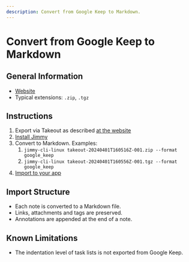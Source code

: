 ```yaml
---
description: Convert from Google Keep to Markdown.
---
```


# Convert from Google Keep to Markdown

## General Information

- [Website](https://keep.google.com/)
- Typical extensions: `.zip`, `.tgz`

## Instructions

1. Export via Takeout as described [at the website](https://www.howtogeek.com/694042/how-to-export-your-google-keep-notes-and-attachments/)
2. [Install Jimmy](../index.md#installation)
3. Convert to Markdown. Examples:
    1. `jimmy-cli-linux takeout-20240401T160516Z-001.zip --format google_keep`
    2. `jimmy-cli-linux takeout-20240401T160556Z-001.tgz --format google_keep`
4. [Import to your app](../import_instructions.md)

## Import Structure

- Each note is converted to a Markdown file.
- Links, attachments and tags are preserved. 
- Annotations are appended at the end of a note.

## Known Limitations

- The indentation level of task lists is not exported from Google Keep.
